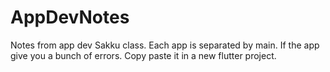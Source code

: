 # AppDevNotes
Notes from app dev Sakku class.
Each app is separated by main.
If the app give you a bunch of errors.
Copy paste it in a new flutter project.
